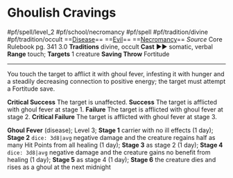 # Ghoulish Cravings
#pf/spell/level_2 #pf/school/necromancy #pf/spell #pf/tradition/divine #pf/tradition/occult
==[Disease](../../../Traits/Disease.md)== ==[Evil](../../../Traits/Evil.md)== ==[Necromancy](../../../Traits/Necromancy.md)==
*Source* Core Rulebook pg. 341 3.0
**Traditions** divine, occult
**Cast** ►► somatic, verbal
**Range** touch; **Targets** 1 creature
**Saving Throw** Fortitude

---
You touch the target to afflict it with ghoul fever, infesting it with hunger and a steadily decreasing connection to positive energy; the target must attempt a Fortitude save.

**Critical Success** The target is unaffected.
**Success** The target is afflicted with ghoul fever at stage 1.
**Failure** The target is afflicted with ghoul fever at stage 2.
**Critical Failure** The target is afflicted with ghoul fever at stage 3.

**Ghoul Fever** (disease); Level 3; **Stage 1** carrier with no ill effects (1 day); **Stage 2** `dice: 3d8|avg` negative damage and the creature regains half as many Hit Points from all healing (1 day); **Stage 3** as stage 2 (1 day); **Stage 4** `dice: 3d8|avg` negative damage and the creature gains no benefit from healing (1 day); **Stage 5** as stage 4 (1 day); **Stage 6** the creature dies and rises as a ghoul at the next midnight